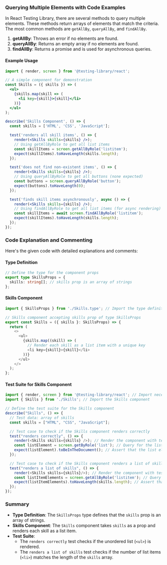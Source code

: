 ### Querying Multiple Elements with Code Examples

In React Testing Library, there are several methods to query multiple elements. These methods return arrays of elements that match the criteria. The most common methods are `getAllBy`, `queryAllBy`, and `findAllBy`.

1. **getAllBy**: Throws an error if no elements are found.
2. **queryAllBy**: Returns an empty array if no elements are found.
3. **findAllBy**: Returns a promise and is used for asynchronous queries.

#### Example Usage

```jsx
import { render, screen } from '@testing-library/react';

// A simple component for demonstration
const Skills = ({ skills }) => (
  <ul>
    {skills.map(skill => (
      <li key={skill}>{skill}</li>
    ))}
  </ul>
);

describe('Skills Component', () => {
  const skills = ['HTML', 'CSS', 'JavaScript'];

  test('renders all skill items', () => {
    render(<Skills skills={skills} />);
    // Using getAllByRole to get all list items
    const skillItems = screen.getAllByRole('listitem');
    expect(skillItems).toHaveLength(skills.length);
  });

  test('does not find non-existent items', () => {
    render(<Skills skills={skills} />);
    // Using queryAllByRole to get all buttons (none expected)
    const buttons = screen.queryAllByRole('button');
    expect(buttons).toHaveLength(0);
  });

  test('finds skill items asynchronously', async () => {
    render(<Skills skills={skills} />);
    // Using findAllByRole to get all list items (for async rendering)
    const skillItems = await screen.findAllByRole('listitem');
    expect(skillItems).toHaveLength(skills.length);
  });
});
```

### Code Explanation and Commenting

Here's the given code with detailed explanations and comments:

#### Type Definition

```typescript
// Define the type for the component props
export type SkillsProps = {
  skills: string[]; // skills prop is an array of strings
};
```

#### Skills Component

```javascript
import { SkillsProps } from './Skills.type'; // Import the type definition

// Skills component accepting skills prop of type SkillsProps
export const Skills = ({ skills }: SkillsProps) => {
  return (
    <>
      <ul>
        {skills.map((skill) => (
          // Render each skill as a list item with a unique key
          <li key={skill}>{skill}</li>
        ))}
      </ul>
    </>
  );
};
```

#### Test Suite for Skills Component

```javascript
import { render, screen } from '@testing-library/react'; // Import necessary functions from RTL
import { Skills } from './Skills'; // Import the Skills component

// Define the test suite for the Skills component
describe("Skills", () => {
  // Test data: array of skills
  const skills = ["HTML", "CSS", "JavaScript"];

  // Test case to check if the Skills component renders correctly
  test("renders correctly", () => {
    render(<Skills skills={skills} />); // Render the component with test data
    const listElement = screen.getByRole('list'); // Query for the list element
    expect(listElement).toBeInTheDocument(); // Assert that the list element is present in the DOM
  });

  // Test case to check if the Skills component renders a list of skills
  test("renders a list of skills", () => {
    render(<Skills skills={skills}/>); // Render the component with test data
    const listItemElements = screen.getAllByRole('listitem'); // Query for all list items
    expect(listItemElements).toHaveLength(skills.length); // Assert that the number of list items matches the length of the skills array
  });
});
```

### Summary

- **Type Definition**: The `SkillsProps` type defines that the `skills` prop is an array of strings.
- **Skills Component**: The `Skills` component takes `skills` as a prop and renders each skill as a list item.
- **Test Suite**: 
  - The `renders correctly` test checks if the unordered list (`<ul>`) is rendered.
  - The `renders a list of skills` test checks if the number of list items (`<li>`) matches the length of the `skills` array.
